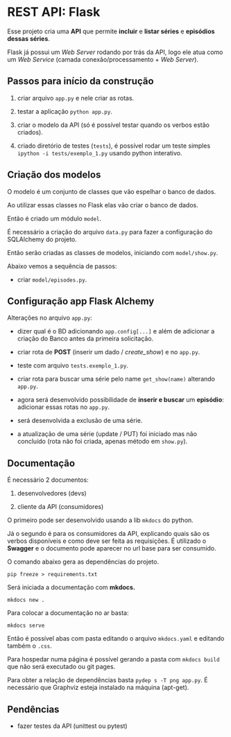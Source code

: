 # REST API: Flask

Esse projeto cria uma **API** que permite **incluir** e **listar séries** e **episódios dessas séries**.

Flask já possui um *Web Server* rodando por trás da API, logo ele atua como um *Web Service* (camada conexão/processamento + *Web Server*).

## Passos para início da construção

1) criar arquivo ```app.py``` e nele criar as rotas.  

2) testar a aplicação ```python app.py```.

3) criar o modelo da API (só é possível testar quando os verbos estão criados).

4) criado diretório de testes (```tests```), é possível rodar um teste simples ```ipython -i tests/exemplo_1.py``` usando python interativo.

## Criação dos modelos

O modelo é um conjunto de classes que vão espelhar o banco de dados.

Ao utilizar essas classes no Flask elas vão criar o banco de dados.

Então é criado um módulo ```model```.

É necessário a criação do arquivo ```data.py``` para fazer a configuração do SQLAlchemy do projeto.

Então serão criadas as classes de modelos, iniciando com ```model/show.py```.

Abaixo vemos a sequência de passos:

* criar ```model/episodes.py```.

## Configuração app Flask Alchemy

Alterações no arquivo ```app.py```:

* dizer qual é o BD adicionando ```app.config[...]``` e além de adicionar a criação do Banco antes da primeira solicitação.

* criar rota de **POST** (inserir um dado / *create_show*) e no ```app.py```.

* teste com arquivo ```tests.exemplo_1.py```.

* criar rota para buscar uma série pelo name ```get_show(name)``` alterando ```app.py```.

* agora será desenvolvido possibilidade de **inserir e buscar** um **episódio**: adicionar essas rotas no ```app.py```.

* será desenvolvida a exclusão de uma série.

* a atualização de uma série (update / PUT) foi iniciado mas não concluído (rota não foi criada, apenas método em ```show.py```).

## Documentação

É necessário 2 documentos:

1. desenvolvedores (devs)

2. cliente da API (consumidores)

O primeiro pode ser desenvolvido usando a lib ```mkdocs``` do python.

Já o segundo é para os consumidores da API, explicando quais são os verbos disponíveis e como deve ser feita as requisições. É utilizado o **Swagger** e o documento pode aparecer no url base para ser consumido.

O comando abaixo gera as dependências do projeto.

```pip freeze > requirements.txt```

Será iniciada a documentação com **mkdocs.**

```mkdocs new .```

Para colocar a documentação no ar basta:

```mkdocs serve```

Então é possível abas com pasta editando o arquivo `mkdocs.yaml` e editando também o `.css`.

Para hospedar numa página é possível gerando a pasta com `mkdocs build` que não será executado ou git pages.

Para obter a relação de dependências basta `pydep
s -T png app.py`. É necessário que Graphviz esteja instalado na máquina (apt-get).

## **Pendências**

* fazer testes da API (unittest ou pytest)
